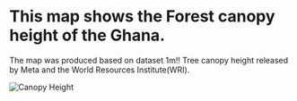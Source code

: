# This map shows the Forest canopy height of the Ghana. 
The map was produced based on dataset 1m!! Tree canopy height released by Meta and the World Resources Institute(WRI).

![Canopy Height](https://github.com/Jkboafo22/Canopy-Height/assets/65027196/c27f84c2-fc04-48d9-ac51-4c47cf5a4b99)

